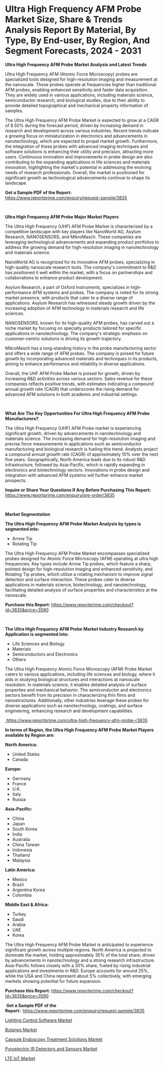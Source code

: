 <p><h1>Ultra High Frequency AFM Probe Market Size, Share & Trends Analysis Report By Material, By Type, By End-user, By Region, And Segment Forecasts, 2024 - 2031</h1></p><p><strong>Ultra High Frequency AFM Probe Market Analysis and Latest Trends</strong></p>
<p><p>Ultra High Frequency AFM (Atomic Force Microscopy) probes are specialized tools designed for high-resolution imaging and measurement at the nanoscale. These probes operate at frequencies higher than traditional AFM probes, enabling enhanced sensitivity and faster data acquisition. They are widely used in various applications, including materials science, semiconductor research, and biological studies, due to their ability to provide detailed topographical and mechanical property information of samples.</p><p>The Ultra High Frequency AFM Probe Market is expected to grow at a CAGR of 8.50% during the forecast period, driven by increasing demand in research and development across various industries. Recent trends indicate a growing focus on miniaturization in electronics and advancements in nanotechnology, which are expected to propel market growth. Furthermore, the integration of these probes with advanced imaging techniques and software solutions is enhancing their utility and precision, attracting more users. Continuous innovation and improvements in probe design are also contributing to the expanding applications in life sciences and materials innovation, highlighting the market's potential in addressing the evolving needs of research professionals. Overall, the market is positioned for significant growth as technological advancements continue to shape its landscape.</p></p>
<p><strong>Get a Sample PDF of the Report:&nbsp;</strong> <a href="https://www.reportprime.com/enquiry/request-sample/3835">https://www.reportprime.com/enquiry/request-sample/3835</a></p>
<p>&nbsp;</p>
<p><strong>Ultra High Frequency AFM Probe Major Market Players</strong></p>
<p><p>The Ultra High Frequency (UHF) AFM Probe Market is characterized by a competitive landscape with key players like NanoWorld AG, Asylum Research, NANOSENSORS, and MikroMasch. These companies are leveraging technological advancements and expanding product portfolios to address the growing demand for high-resolution imaging in nanotechnology and materials science.</p><p>NanoWorld AG is recognized for its innovative AFM probes, specializing in high-quality nanoscale research tools. The company's commitment to R&D has positioned it well within the market, with a focus on partnerships and collaborations to enhance product development. </p><p>Asylum Research, a part of Oxford Instruments, specializes in high-performance AFM systems and probes. The company is noted for its strong market presence, with products that cater to a diverse range of applications. Asylum Research has witnessed steady growth driven by the increasing adoption of AFM technology in materials research and life sciences.</p><p>NANOSENSORS, known for its high-quality AFM probes, has carved out a niche market by focusing on specialty products tailored for specific applications in nanotechnology. The company's strategic emphasis on customer-centric solutions is driving its growth trajectory. </p><p>MikroMasch has a long-standing history in the probe manufacturing sector and offers a wide range of AFM probes. The company is poised for future growth by incorporating advanced materials and techniques in its products, aiming to enhance performance and reliability in diverse applications.</p><p>Overall, the UHF AFM Probe Market is poised for growth, driven by increasing R&D activities across various sectors. Sales revenue for these companies reflects positive trends, with estimates indicating a compound annual growth rate (CAGR) that underscores the rising demand for advanced AFM solutions in both academic and industrial settings.</p></p>
<p>&nbsp;</p>
<p><strong>What Are The Key Opportunities For Ultra High Frequency AFM Probe Manufacturers?</strong></p>
<p><p>The Ultra High Frequency (UHF) AFM Probe market is experiencing significant growth, driven by advancements in nanotechnology and materials science. The increasing demand for high-resolution imaging and precise force measurements in applications such as semiconductor manufacturing and biological research is fueling this trend. Analysts project a compound annual growth rate (CAGR) of approximately 10% over the next five years. Geographically, North America leads due to its robust R&D infrastructure, followed by Asia-Pacific, which is rapidly expanding in electronics and biotechnology sectors. Innovations in probe design and integration with advanced AFM systems will further enhance market prospects.</p></p>
<p><strong>Inquire or Share Your Questions If Any Before Purchasing This Report:</strong> <a href="https://www.reportprime.com/enquiry/pre-order/3835">https://www.reportprime.com/enquiry/pre-order/3835</a></p>
<p>&nbsp;</p>
<p><strong>Market Segmentation</strong></p>
<p><strong>The Ultra High Frequency AFM Probe Market Analysis by types is segmented into:</strong></p>
<p><ul><li>Arrow Tip</li><li>Rotating Tip</li></ul></p>
<p><p>The Ultra High Frequency AFM Probe Market encompasses specialized probes designed for Atomic Force Microscopy (AFM) operating at ultra high frequencies. Key types include Arrow Tip probes, which feature a sharp, pointed design for high-resolution imaging and enhanced sensitivity, and Rotating Tip probes, which utilize a rotating mechanism to improve signal detection and surface interaction. These probes cater to diverse applications in materials science, biotechnology, and nanotechnology, facilitating detailed analysis of surface properties and characteristics at the nanoscale.</p></p>
<p><strong>Purchase this Report:&nbsp;</strong><a href="https://www.reportprime.com/checkout?id=3835&price=3590">https://www.reportprime.com/checkout?id=3835&price=3590</a></p>
<p>&nbsp;</p>
<p><strong>The Ultra High Frequency AFM Probe Market Industry Research by Application is segmented into:</strong></p>
<p><ul><li>Life Sciences and Biology</li><li>Materials</li><li>Semiconductors and Electronics</li><li>Others</li></ul></p>
<p><p>The Ultra High Frequency Atomic Force Microscopy (AFM) Probe Market caters to various applications, including life sciences and biology, where it aids in studying biological structures and interactions at nanoscale resolution. In materials science, it enables detailed analysis of surface properties and mechanical behavior. The semiconductor and electronics sectors benefit from its precision in characterizing thin films and nanostructures. Additionally, other industries leverage these probes for diverse applications such as nanotechnology, coatings, and surface engineering, enhancing research and development capabilities.</p></p>
<p><a href="https://www.reportprime.com/ultra-high-frequency-afm-probe-r3835">&nbsp;https://www.reportprime.com/ultra-high-frequency-afm-probe-r3835</a></p>
<p><strong>In terms of Region, the Ultra High Frequency AFM Probe Market Players available by Region are:</strong></p>
<p>
    <p> <strong> North America: </strong>
        <ul>
            <li>United States</li>
            <li>Canada</li>
        </ul>
        </p> 
    <p> <strong> Europe: </strong>
        <ul>
            <li>Germany</li>
            <li>France</li>
            <li>U.K.</li>
            <li>Italy</li>
            <li>Russia</li>
        </ul>
        </p> 
    <p> <strong> Asia-Pacific: </strong>
        <ul>
            <li>China</li>
            <li>Japan</li>
            <li>South Korea</li>
            <li>India</li>
            <li>Australia</li>
            <li>China Taiwan</li>
            <li>Indonesia</li>
            <li>Thailand</li>
            <li>Malaysia</li>
        </ul>
        </p> 
    <p> <strong> Latin America: </strong>
        <ul>
            <li>Mexico</li>
            <li>Brazil</li>
            <li>Argentina Korea</li>
            <li>Colombia</li>
        </ul>
        </p> 
    <p> <strong> Middle East & Africa: </strong>
        <ul>
            <li>Turkey</li>
            <li>Saudi</li>
            <li>Arabia</li>
            <li>UAE</li>
            <li>Korea</li>
        </ul>
    </p>
    </p>
<p><p>The Ultra High Frequency AFM Probe Market is anticipated to experience significant growth across multiple regions. North America is projected to dominate the market, holding approximately 35% of the total share, driven by advancements in nanotechnology and a strong research infrastructure. Asia-Pacific follows closely with a 30% share, fueled by rising industrial applications and investments in R&D. Europe accounts for around 25%, while the USA and China represent about 5% collectively, with emerging markets showing potential for future expansion.</p></p>
<p><strong>Purchase this Report: </strong><a href="https://www.reportprime.com/checkout?id=3835&price=3590">https://www.reportprime.com/checkout?id=3835&price=3590</a></p>
<p>&nbsp;<strong>Get a Sample PDF of the Report:&nbsp;&nbsp;</strong><a href="https://www.reportprime.com/enquiry/request-sample/3835">https://www.reportprime.com/enquiry/request-sample/3835</a></p>
<p><strong></strong></p>
<p><p><a href="https://www.linkedin.com/pulse/emerging-trends-lighting-control-software-market-global-outlook-rbfde?trackingId=mdMG1kpUQGyKU2SRUb1rgQ%3D%3D">Lighting Control Software Market</a></p><p><a href="https://issuu.com/reportprime-2/docs/butanes-market-size-2030.pptx_aeae8399f7753a">Butanes Market</a></p><p><a href="https://issuu.com/reportprime-2/docs/capsule-endoscopy-treatment-solutio_04c4db7516ea24">Capsule Endoscopy Treatment Solutions Market</a></p><p><a href="https://github.com/angelajermaine/Market-Research-Report-List-5/blob/main/pyroelectric-ir-detectors-and-sensors-market.md">Pyroelectric IR Detectors and Sensors Market</a></p><p><a href="https://www.linkedin.com/pulse/lte-iot-industry-sector-new-technologies-market-impact-forecasted-fz9we?trackingId=XlIBHa3gTfG3F4FDk1mC4g%3D%3D">LTE IoT Market</a></p></p>